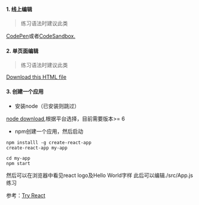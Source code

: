 #### 1. 线上编辑
>练习语法时建议此类 

[CodePen](https://codepen.io/pen?&editors=0010)或者[CodeSandbox.](https://codesandbox.io/s/new)

#### 2. 单页面编辑
>练习语法时建议此类 

[Download this HTML file](https://raw.githubusercontent.com/reactjs/reactjs.org/master/static/html/single-file-example.html)


#### 3. 创建一个应用
- 安装node（已安装则跳过）

[node download](https://nodejs.org/en/download/),根据平台选择，目前需要版本>= 6

- npm创建一个应用，然后启动
```
npm installl -g create-react-app
create-react-app my-app 

cd my-app
npm start
```
然后可以在浏览器中看见react logo及Hello World字样
此后可以编辑./src/App.js练习


参考：[Try React](https://reactjs.org/docs/try-react.html)




